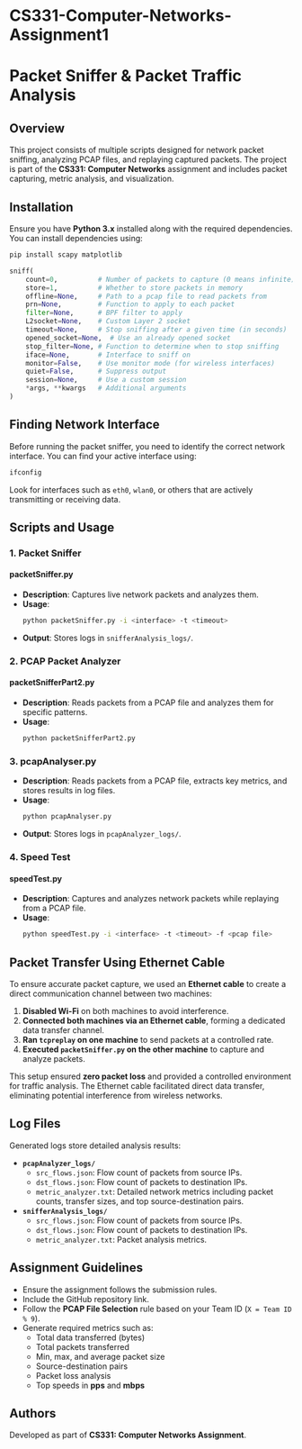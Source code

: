 # CS331-Computer-Networks-Assignment1
# Packet Sniffer & Packet Traffic Analysis

## Overview

This project consists of multiple scripts designed for network packet sniffing, analyzing PCAP files, and replaying captured packets. The project is part of the **CS331: Computer Networks** assignment and includes packet capturing, metric analysis, and visualization.

## Installation

Ensure you have **Python 3.x** installed along with the required dependencies. You can install dependencies using:

```bash
pip install scapy matplotlib
```
```python
sniff(
    count=0,          # Number of packets to capture (0 means infinite)
    store=1,          # Whether to store packets in memory
    offline=None,     # Path to a pcap file to read packets from
    prn=None,         # Function to apply to each packet
    filter=None,      # BPF filter to apply
    L2socket=None,    # Custom Layer 2 socket
    timeout=None,     # Stop sniffing after a given time (in seconds)
    opened_socket=None,  # Use an already opened socket
    stop_filter=None, # Function to determine when to stop sniffing
    iface=None,       # Interface to sniff on
    monitor=False,    # Use monitor mode (for wireless interfaces)
    quiet=False,      # Suppress output
    session=None,     # Use a custom session
    *args, **kwargs   # Additional arguments
)
```

## Finding Network Interface

Before running the packet sniffer, you need to identify the correct network interface. You can find your active interface using:

```bash
ifconfig
```

Look for interfaces such as `eth0`, `wlan0`, or others that are actively transmitting or receiving data.

## Scripts and Usage

### 1. Packet Sniffer

#### **packetSniffer.py**

- **Description**: Captures live network packets and analyzes them.
- **Usage**:
  ```bash
  python packetSniffer.py -i <interface> -t <timeout>
  ```
- **Output**: Stores logs in `snifferAnalysis_logs/`.

### 2. PCAP Packet Analyzer

#### **packetSnifferPart2.py**

- **Description**: Reads packets from a PCAP file and analyzes them for specific patterns.
- **Usage**:
  ```bash
  python packetSnifferPart2.py
  ```

### 3. **pcapAnalyser.py**

- **Description**: Reads packets from a PCAP file, extracts key metrics, and stores results in log files.
- **Usage**:
  ```bash
  python pcapAnalyser.py
  ```
- **Output**: Stores logs in `pcapAnalyzer_logs/`.

### 4. Speed Test

#### **speedTest.py**

- **Description**: Captures and analyzes network packets while replaying from a PCAP file.
- **Usage**:
  ```bash
  python speedTest.py -i <interface> -t <timeout> -f <pcap file>
  ```

## Packet Transfer Using Ethernet Cable

To ensure accurate packet capture, we used an **Ethernet cable** to create a direct communication channel between two machines:

1. **Disabled Wi-Fi** on both machines to avoid interference.
2. **Connected both machines via an Ethernet cable**, forming a dedicated data transfer channel.
3. **Ran `tcpreplay` on one machine** to send packets at a controlled rate.
4. **Executed `packetSniffer.py` on the other machine** to capture and analyze packets.

This setup ensured **zero packet loss** and provided a controlled environment for traffic analysis. The Ethernet cable facilitated direct data transfer, eliminating potential interference from wireless networks.

## Log Files

Generated logs store detailed analysis results:

- **`pcapAnalyzer_logs/`**
  - `src_flows.json`: Flow count of packets from source IPs.
  - `dst_flows.json`: Flow count of packets to destination IPs.
  - `metric_analyzer.txt`: Detailed network metrics including packet counts, transfer sizes, and top source-destination pairs.
- **`snifferAnalysis_logs/`**
  - `src_flows.json`: Flow count of packets from source IPs.
  - `dst_flows.json`: Flow count of packets to destination IPs.
  - `metric_analyzer.txt`: Packet analysis metrics.

## Assignment Guidelines

- Ensure the assignment follows the submission rules.
- Include the GitHub repository link.
- Follow the **PCAP File Selection** rule based on your Team ID (`X = Team ID % 9`).
- Generate required metrics such as:
  - Total data transferred (bytes)
  - Total packets transferred
  - Min, max, and average packet size
  - Source-destination pairs
  - Packet loss analysis
  - Top speeds in **pps** and **mbps**

## Authors

Developed as part of **CS331: Computer Networks Assignment**.

